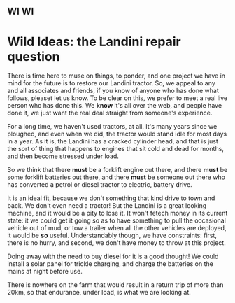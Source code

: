 ## WI WI

# Wild Ideas: the Landini repair  question

There is time here to muse on things, to ponder, and one project we have in mind for the future is to restore our Landini tractor. So, we appeal to any and all associates and friends, if you know of anyone who has done what follows, pleaset let us know. To be clear on this, we prefer to meet a real live person who has done this. We **know** it's all over the web, and people have done it, we just want the real deal straight from someone's experience.

For a long time, we haven't used tractors, at all. It's many years since we ploughed, and even when we did, the tractor would stand idle for most days in a year. As it is, the Landini has a cracked cylinder head, and that is just the sort of thing that happens to engines that sit cold and dead for months, and then become stressed under load.

So we think that there **must** be a forklift engine out there, and there **must** be some forklift batteries out there, and there **must** be someone out there who has converted a petrol or diesel tractor to electric, battery drive.

It is an ideal fit, because we don't something that kind drive to town and back. We don't even need a tractor! But the Landini is a great looking machine, and it would be a pity to lose it.  It won't fetech money in its current state: it we could get it going so as to have something to pull the occasional vehicle out of mud, or tow a trailer when all the other vehicles are deployed, it would be **so** useful. Understandably though, we have constraints: first, there is no hurry, and second, we don't have money to throw at this project.

Doing away with the need to buy diesel for it is a good thought! We could install a solar panel for trickle charging, and charge the batteries on the mains at night before use. 

There is nowhere on the farm that would result in a return trip of more than 20km, so that endurance, under load, is what we are looking at. 